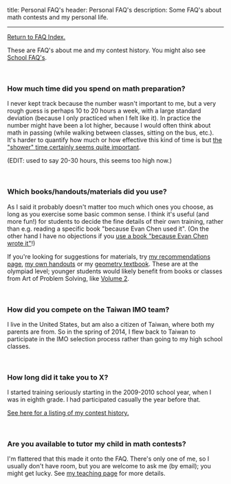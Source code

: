 title: Personal FAQ's
header: Personal FAQ's
description: Some FAQ's about math contests and my personal life.

---

[Return to FAQ Index.](faqs.html)

These are FAQ's about me and my contest history.
You might also see [School FAQ's](FAQs/school.html).

<br>

### How much time did you spend on math preparation?
I never kept track because the number wasn't important to me,
but a very rough guess is perhaps 10 to 20 hours a week,
with a large standard deviation (because I only practiced when I felt like it).
In practice the number might have been a lot higher,
because I would often think about math in passing
(while walking between classes, sitting on the bus, etc.).
It's harder to quantify how much or how effective this kind of time is
but [the "shower" time certainly seems quite important][shower].

(EDIT: used to say 20-30 hours, this seems too high now.)

<br>

### Which books/handouts/materials did you use?
As I said it probably doesn't matter too much which ones you choose,
as long as you exercise some basic common sense.
I think it's useful (and more fun!) for students to decide the
fine details of their own training, rather than
e.g. reading a specific book "because Evan Chen used it".
(On the other hand I have no objections if you
[use a book "because Evan Chen wrote it"][geombook]!)

If you're looking for suggestions for materials,
try [my recommendations page](recommend.html),
[my own handouts][articles] or my [geometry textbook][geombook].
These are at the olympiad level; younger students would likely benefit
from books or classes from Art of Problem Solving, like
[Volume 2](https://www.artofproblemsolving.com/store/item/aops-vol2).


<br>

### How did you compete on the Taiwan IMO team?
I live in the United States, but am also a citizen of Taiwan,
where both my parents are from.
So in the spring of 2014,
I flew back to Taiwan to participate in the IMO selection process
rather than going to my high school classes.

<br>

### How long did it take you to X?
I started training seriously starting in the 2009-2010 school year,
when I was in eighth grade.
I had participated casually the year before that.

[See here for a listing of my contest history.][myscores]

<br>

### Are you available to tutor my child in math contests?
I'm flattered that this made it onto the FAQ.
There's only one of me, so I usually don't have room,
but you are welcome to ask me (by email); you might get lucky.
See [my teaching page][otis] for more details.

[aimescratch]: static/AIME-2013-scratch.pdf
[aopswrite]: http://artofproblemsolving.com/articles/how-to-write-solution
[articles]: olympiad.html
[ebook]: http://www.maa.org/ebooks/EGMO
[ebook]: http://www.maa.org/ebooks/EGMO/
[geoff]: http://people.bath.ac.uk/masgcs/geo.pdf
[geombook]: geombook.html
[howproof]: http://zimmer.csufresno.edu/~larryc/proofs/proofs.html
[otis]: otis.html
[mistakes]: http://www.artofproblemsolving.com/articles/stupid-mistakes
[myscores]: myscores.html
[right]: http://artofproblemsolving.com/community/c5h520900
[shower]: http://www.paulgraham.com/top.html
[tutor]: https://usamo.wordpress.com/2016/02/07/stop-paying-me-per-hour/
[usa2003]: exams/usamo-2003-rubric.pdf
[usamts]: http://usamts.org/index.php
[wpcontest]: https://usamo.wordpress.com/20n4/07/27/what-leads-to-success-at-math-contests/
[wpgeo]: https://usamo.wordpress.com/2016/01/19/some-advice-for-olympiad-geometry/
[yufei]: http://yufeizhao.com/olympiad.html
